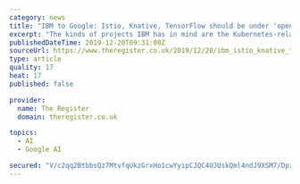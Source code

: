 ```yaml
---
category: news
title: "IBM to Google: Istio, Knative, TensorFlow should be under 'open governance'"
excerpt: "The kinds of projects IBM has in mind are the Kubernetes-related Istio and Knative, and the TensorFlow machine learning framework – all of which happen to be managed by Google. For its part, Google has maintained that it will not donate Knative and Istio ..."
publishedDateTime: 2019-12-20T09:31:00Z
sourceUrl: https://www.theregister.co.uk/2019/12/20/ibm_istio_knative_tensorflow_should_be_under_open_governance/
type: article
quality: 17
heat: 17
published: false

provider:
  name: The Register
  domain: theregister.co.uk

topics:
  - AI
  - Google AI

secured: "V/c2qq2BtbbsQz7MtvfqUkzGrxHo1cwYyipCJQC4UJUskQml4ndJ9XSM7/Dpz0OR91M8LdCZ2k1i+gvePZgbfAsyfoaU6NOFGjJyXEhcThNPK9nlCmHPn1nUQ+g/dK5jAHsETAGTLpvg6FLr5/Ljq700CTHs7Zf0TppWuW2hSrtb9/mP/qNjYJ6I5rKwsUrwMsHVtOnV+/Nlh/FBh/YS9K4UCse9ThzFwcRwaO+rO9f91/VXeS2iw3eD7N9EO1JS2H9xU9u0EnHUWBAknc5g1h6tCBevVl3ABMuheeu43yM=;sACHat1A6HxPNEF3htMNbQ=="
---
```



